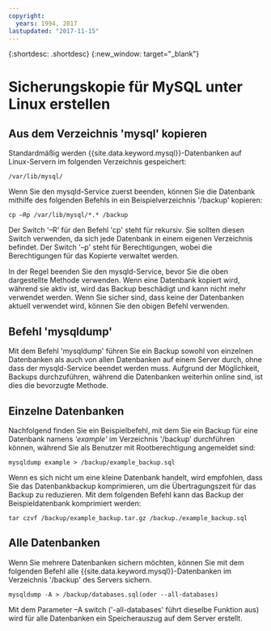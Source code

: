 ```yaml
---
copyright:
  years: 1994, 2017
lastupdated: "2017-11-15"
---
```


{:shortdesc: .shortdesc}
{:new_window: target="_blank"}


# Sicherungskopie für MySQL unter Linux erstellen

## Aus dem Verzeichnis 'mysql' kopieren

Standardmäßig werden {{site.data.keyword.mysql}}-Datenbanken auf Linux-Servern im folgenden Verzeichnis gespeichert:

`/var/lib/mysql/`

Wenn Sie den mysqld-Service zuerst beenden, können Sie die Datenbank mithilfe des folgenden Befehls in ein Beispielverzeichnis '/backup' kopieren:

`cp –Rp /var/lib/mysql/*.* /backup`

Der Switch '–R' für den Befehl 'cp' steht für rekursiv. Sie sollten diesen Switch verwenden, da sich jede Datenbank in einem eigenen Verzeichnis befindet. Der Switch '–p' steht für Berechtigungen, wobei die Berechtigungen für das Kopierte verwaltet werden.

In der Regel beenden Sie den mysqld-Service, bevor Sie die oben dargestellte Methode verwenden. Wenn eine Datenbank kopiert wird, während sie aktiv ist, wird das Backup beschädigt und kann nicht mehr verwendet werden. Wenn Sie sicher sind, dass keine der Datenbanken aktuell verwendet wird, können Sie den obigen Befehl verwenden.

## Befehl 'mysqldump'

Mit dem Befehl 'mysqldump' führen Sie ein Backup sowohl von einzelnen Datenbanken als auch von allen Datenbanken auf einem Server durch, ohne dass der mysqld-Service beendet werden muss. Aufgrund der Möglichkeit, Backups durchzuführen, während die Datenbanken weiterhin online sind, ist dies die bevorzugte Methode.

## Einzelne Datenbanken

Nachfolgend finden Sie ein Beispielbefehl, mit dem Sie ein Backup für eine Datenbank namens _'example'_ im Verzeichnis '/backup' durchführen können, während Sie als Benutzer mit Rootberechtigung angemeldet sind:

`mysqldump example > /backup/example_backup.sql`

Wenn es sich nicht um eine kleine Datenbank handelt, wird empfohlen, dass Sie das Datenbankbackup komprimieren, um die Übertragungszeit für das Backup zu reduzieren. Mit dem folgenden Befehl kann das Backup der Beispieldatenbank komprimiert werden:

`tar czvf /backup/example_backup.tar.gz /backup./example_backup.sql`

## Alle Datenbanken

Wenn Sie mehrere Datenbanken sichern möchten, können Sie mit dem folgenden Befehl alle {{site.data.keyword.mysql}}-Datenbanken im Verzeichnis '/backup' des Servers sichern.

`mysqldump -A > /backup/databases.sql(oder --all-databases)`

Mit dem Parameter –A switch ('-all-databases' führt dieselbe Funktion aus) wird für alle Datenbanken ein Speicherauszug auf dem Server erstellt.
